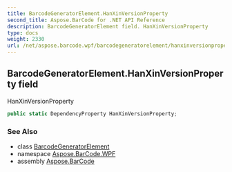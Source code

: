 ```yaml
---
title: BarcodeGeneratorElement.HanXinVersionProperty
second_title: Aspose.BarCode for .NET API Reference
description: BarcodeGeneratorElement field. HanXinVersionProperty
type: docs
weight: 2330
url: /net/aspose.barcode.wpf/barcodegeneratorelement/hanxinversionproperty/
---
```

## BarcodeGeneratorElement.HanXinVersionProperty field

HanXinVersionProperty

```csharp
public static DependencyProperty HanXinVersionProperty;
```

### See Also

* class [BarcodeGeneratorElement](../)
* namespace [Aspose.BarCode.WPF](../../barcodegeneratorelement/)
* assembly [Aspose.BarCode](../../../)


